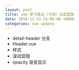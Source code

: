 ```yaml
---
layout: post
title: vue 学习笔记（十四）头部显隐
date: 2018-11-23 14:06:00 +0800
categories: vue update
---
```

+ detail-header 分支
+ Header.vue
+ 样式
+ 滚动显隐
+ opacity 渐变显示
